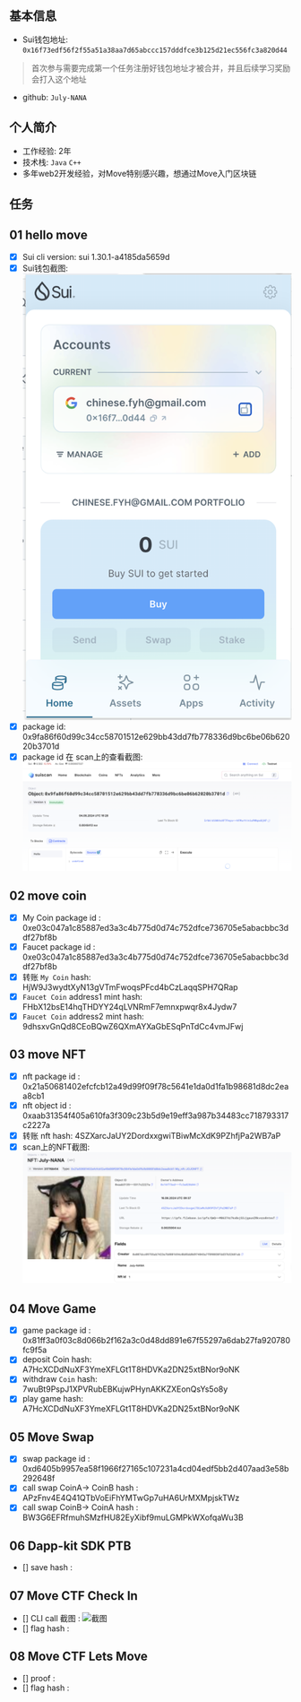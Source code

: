 ## 基本信息

- Sui钱包地址: `0x16f73edf56f2f55a51a38aa7d65abccc157dddfce3b125d21ec556fc3a820d44`

> 首次参与需要完成第一个任务注册好钱包地址才被合并，并且后续学习奖励会打入这个地址

- github: `July-NANA`

## 个人简介

- 工作经验: 2年
- 技术栈: `Java` `C++`
- 多年web2开发经验，对Move特别感兴趣，想通过Move入门区块链

## 任务

## 01 hello move

- [x] Sui cli version: sui 1.30.1-a4185da5659d
- [x] Sui钱包截图: ![Sui钱包截图](Sui_wallet.png)
- [x] package id: 0x9fa86f60d99c34cc58701512e629bb43dd7fb778336d9bc6be06b62020b3701d
- [x] package id 在 scan上的查看截图:![Scan截图](Package.png)

## 02 move coin

- [x] My Coin package id : 0xe03c047a1c85887ed3a3c4b775d0d74c752dfce736705e5abacbbc3ddf27bf8b
- [x] Faucet package id : 0xe03c047a1c85887ed3a3c4b775d0d74c752dfce736705e5abacbbc3ddf27bf8b
- [x] 转账 `My Coin` hash: HjW9J3wydtXyN13gVTmFwoqsPFcd4bCzLaqqSPH7QRap
- [x] `Faucet Coin` address1 mint hash: FHbX12bsE14hqTHDYY24qLVNRmF7emnxpwqr8x4Jydw7
- [x] `Faucet Coin` address2 mint hash: 9dhsxvGnQd8CEoBQwZ6QXmAYXaGbESqPnTdCc4vmJFwj

## 03 move NFT

- [x] nft package id : 0x21a50681402efcfcb12a49d99f09f78c5641e1da0d1fa1b98681d8dc2eaa8cb1
- [x] nft object id : 0xaab31354f405a610fa3f309c23b5d9e19eff3a987b34483cc718793317c2227a
- [x] 转账 nft hash: 4SZXarcJaUY2DordxxgwiTBiwMcXdK9PZhfjPa2WB7aP
- [x] scan上的NFT截图:![Scan截图](NFT_image.png)

## 04 Move Game

- [x] game package id : 0x81ff3a0f03c8d066b2f162a3c0d48dd891e67f55297a6dab27fa920780fc9f5a
- [x] deposit Coin hash: A7HcXCDdNuXF3YmeXFLGt1T8HDVKa2DN25xtBNor9oNK
- [x] withdraw `Coin` hash: 7wuBt9PspJ1XPVRubEBKujwPHynAKKZXEonQsYs5o8y
- [x] play game hash: A7HcXCDdNuXF3YmeXFLGt1T8HDVKa2DN25xtBNor9oNK

## 05 Move Swap

- [x] swap package id : 0xd6405b9957ea58f1966f27165c107231a4cd04edf5bb2d407aad3e58b292648f
- [x] call swap CoinA-> CoinB hash : APzFnv4E4Q41QTbVoEiFhYMTwGp7uHA6UrMXMpjskTWz
- [x] call swap CoinB-> CoinA hash : BW3G6EFRfmuhSMzfHU82EyXibf9muLGMPkWXofqaWu3B

## 06 Dapp-kit SDK PTB

- [] save hash :

## 07 Move CTF Check In

- [] CLI call 截图 : ![截图](./images/你的图片地址)
- [] flag hash :

## 08 Move CTF Lets Move

- [] proof :
- [] flag hash :
